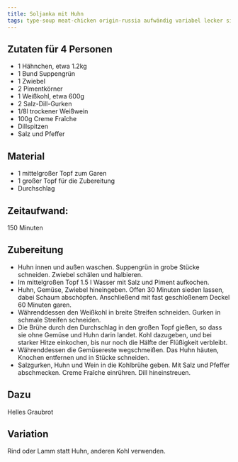 ```yaml
---
title: Soljanka mit Huhn 
tags: type-soup meat-chicken origin-russia aufwändig variabel lecker side-bread 
--- 
```

## Zutaten für 4 Personen
* 1 Hähnchen, etwa 1.2kg
* 1 Bund Suppengrün
* 1 Zwiebel
* 2 Pimentkörner
* 1 Weißkohl, etwa 600g
* 2 Salz-Dill-Gurken
* 1/8l trockener Weißwein
* 100g Creme Fraîche
* Dillspitzen
* Salz und Pfeffer

## Material
* 1 mittelgroßer Topf zum Garen
* 1 großer Topf für die Zubereitung
* Durchschlag

## Zeitaufwand:
150 Minuten  
  
## Zubereitung
* Huhn innen und außen waschen. Suppengrün in grobe Stücke schneiden.
  Zwiebel schälen und halbieren.
* Im mittelgroßen Topf 1.5 l Wasser mit Salz und Piment aufkochen. 
* Huhn, Gemüse, Zwiebel hineingeben. Offen 30 Minuten sieden lassen, dabei Schaum abschöpfen. Anschließend mit fast geschloßenem Deckel 60 Minuten garen.
* Währenddessen den Weißkohl in breite Streifen schneiden. Gurken in schmale Streifen schneiden.
* Die Brühe durch den Durchschlag in den großen Topf gießen, so dass sie ohne Gemüse und Huhn darin landet. Kohl dazugeben, und bei starker Hitze einkochen, bis nur noch die Hälfte der Flüßigkeit verbleibt.
* Währenddessen die Gemüsereste wegschmeißen. Das Huhn häuten, Knochen entfernen und in Stücke schneiden.
* Salzgurken, Huhn und Wein in die Kohlbrühe geben. Mit Salz und Pfeffer abschmecken. Creme Fraîche einrühren. Dill hineinstreuen. 
  
## Dazu
Helles Graubrot

## Variation
Rind oder Lamm statt Huhn, anderen Kohl verwenden.